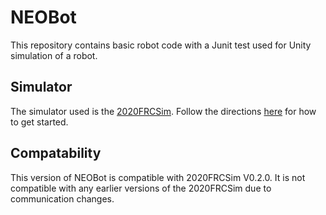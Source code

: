 # NEOBot
 
This repository contains basic robot code with a Junit test used for Unity simulation of a robot.

## Simulator

The simulator used is the [2020FRCSim](https://github.com/Maciej4/2020FRCSim). Follow the directions [here](https://github.com/Maciej4/2020FRCSim/blob/master/docs/StarterGuide.md) for how to get started.

## Compatability

This version of NEOBot is compatible with 2020FRCSim V0.2.0. It is not compatible with any earlier versions of the 2020FRCSim due to communication changes.
